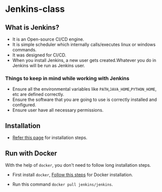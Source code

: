 # Jenkins-class

## What is Jenkins?

- It is an Open-source CI/CD engine.
- It is simple scheduler which internally calls/executes linux or windows commands. 
- It was designed for CI/CD.
- When you install Jenkins, a new user gets created.Whatever you do in Jenkins will be run as Jenkins user.

### Things to keep in mind while working with Jenkins

- Ensure all the environmental variables like ``PATH``,``JAVA_HOME``,``PYTHON_HOME``, etc are defined correctly.
- Ensure the software that you are going to use is correctly installed and configured.
- Ensure user have all necessary permissions.

## Installation

- [Refer this page](https://www.jenkins.io/doc/book/installing/) for installation steps.

## Run with Docker

 With the help of ``docker``, you don't need to follow long installation steps.

- First install ``docker``, [Follow this steps](https://docs.docker.com/engine/install/) for Docker installation.

- Run this command ``docker pull jenkins/jenkins``.
